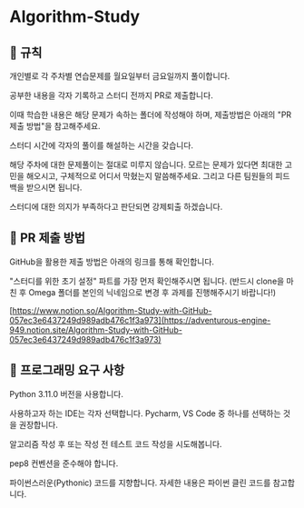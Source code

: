 # Algorithm-Study


## 🧾 규칙
개인별로 각 주차별 연습문제를 월요일부터 금요일까지 풀이합니다.


공부한 내용을 각자 기록하고 스터디 전까지 PR로 제출합니다.


이때 학습한 내용은 해당 문제가 속하는 폴더에 작성해야 하며, 제출방법은 아래의 "PR 제출 방법"을 참고해주세요.


스터디 시간에 각자의 풀이를 해설하는 시간을 갖습니다. 


해당 주차에 대한 문제풀이는 절대로 미루지 않습니다. 모르는 문제가 있다면 최대한 고민을 해오시고, 구체적으로 어디서 막혔는지 말씀해주세요. 그리고 다른 팀원들의 피드백을 받으시면 됩니다.


스터디에 대한 의지가 부족하다고 판단되면 강제퇴출 하겠습니다.




## 📨 PR 제출 방법

GitHub을 활용한 제출 방법은 아래의 링크를 통해 확인합니다.


"스터디를 위한 초기 설정" 파트를 가장 먼저 확인해주시면 됩니다. (반드시 clone을 마친 후 Omega 폴더를 본인의 닉네임으로 변경 후 과제를 진행해주시기 바랍니다!)


[https://www.notion.so/Algorithm-Study-with-GitHub-057ec3e6437249d989adb476c1f3a973](https://adventurous-engine-949.notion.site/Algorithm-Study-with-GitHub-057ec3e6437249d989adb476c1f3a973)


## 🎯 프로그래밍 요구 사항
Python 3.11.0 버전을 사용합니다.


사용하고자 하는 IDE는 각자 선택합니다. Pycharm, VS Code 중 하나를 선택하는 것을 권장합니다.


알고리즘 작성 후 또는 작성 전 테스트 코드 작성을 시도해봅니다.


pep8 컨벤션을 준수해야 합니다.


파이썬스러운(Pythonic) 코드를 지향합니다. 자세한 내용은 파이썬 클린 코드를 참고합니다.
